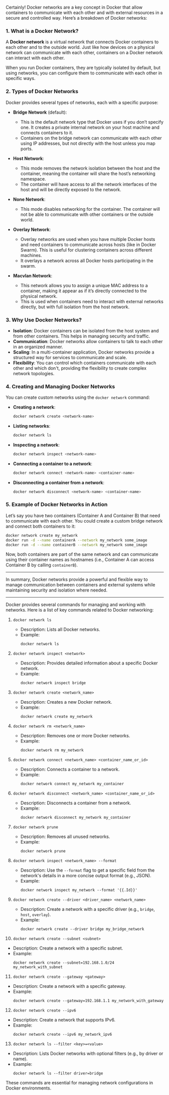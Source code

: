 Certainly! Docker networks are a key concept in Docker that allow containers to communicate with each other and with external resources in a secure and controlled way. Here’s a breakdown of Docker networks:

### 1. **What is a Docker Network?**
A **Docker network** is a virtual network that connects Docker containers to each other and to the outside world. Just like how devices on a physical network can communicate with each other, containers on a Docker network can interact with each other.

When you run Docker containers, they are typically isolated by default, but using networks, you can configure them to communicate with each other in specific ways.

### 2. **Types of Docker Networks**
Docker provides several types of networks, each with a specific purpose:

- **Bridge Network** (default):
  - This is the default network type that Docker uses if you don’t specify one. It creates a private internal network on your host machine and connects containers to it.
  - Containers on the bridge network can communicate with each other using IP addresses, but not directly with the host unless you map ports.

- **Host Network**:
  - This mode removes the network isolation between the host and the container, meaning the container will share the host’s networking namespace.
  - The container will have access to all the network interfaces of the host and will be directly exposed to the network.

- **None Network**:
  - This mode disables networking for the container. The container will not be able to communicate with other containers or the outside world.

- **Overlay Network**:
  - Overlay networks are used when you have multiple Docker hosts and need containers to communicate across hosts (like in Docker Swarm). This is useful for clustering containers across different machines.
  - It overlays a network across all Docker hosts participating in the swarm.

- **Macvlan Network**:
  - This network allows you to assign a unique MAC address to a container, making it appear as if it’s directly connected to the physical network.
  - This is used when containers need to interact with external networks directly, but with full isolation from the host network.

### 3. **Why Use Docker Networks?**
- **Isolation**: Docker containers can be isolated from the host system and from other containers. This helps in managing security and traffic.
- **Communication**: Docker networks allow containers to talk to each other in an organized manner.
- **Scaling**: In a multi-container application, Docker networks provide a structured way for services to communicate and scale.
- **Flexibility**: You can control which containers communicate with each other and which don't, providing the flexibility to create complex network topologies.

### 4. **Creating and Managing Docker Networks**
You can create custom networks using the `docker network` command:

- **Creating a network**:
  ```bash
  docker network create <network-name>
  ```

- **Listing networks**:
  ```bash
  docker network ls
  ```

- **Inspecting a network**:
  ```bash
  docker network inspect <network-name>
  ```

- **Connecting a container to a network**:
  ```bash
  docker network connect <network-name> <container-name>
  ```

- **Disconnecting a container from a network**:
  ```bash
  docker network disconnect <network-name> <container-name>
  ```

### 5. **Example of Docker Networks in Action**
Let’s say you have two containers (Container A and Container B) that need to communicate with each other. You could create a custom bridge network and connect both containers to it:

```bash
docker network create my_network
docker run -d --name containerA --network my_network some_image
docker run -d --name containerB --network my_network some_image
```

Now, both containers are part of the same network and can communicate using their container names as hostnames (i.e., Container A can access Container B by calling `containerB`).

---

In summary, Docker networks provide a powerful and flexible way to manage communication between containers and external systems while maintaining security and isolation where needed.

---
Docker provides several commands for managing and working with networks. Here is a list of key commands related to Docker networking:

1. `docker network ls`  
   - Description: Lists all Docker networks.
   - Example:  
     ```
     docker network ls
     ```

2. `docker network inspect <network>`  
   - Description: Provides detailed information about a specific Docker network.
   - Example:  
     ```
     docker network inspect bridge
     ```

3. `docker network create <network_name>`  
   - Description: Creates a new Docker network.
   - Example:  
     ```
     docker network create my_network
     ```

4. `docker network rm <network_name>`  
   - Description: Removes one or more Docker networks.
   - Example:  
     ```
     docker network rm my_network
     ```

5. `docker network connect <network_name> <container_name_or_id>`  
   - Description: Connects a container to a network.
   - Example:  
     ```
     docker network connect my_network my_container
     ```

6. `docker network disconnect <network_name> <container_name_or_id>`  
   - Description: Disconnects a container from a network.
   - Example:  
     ```
     docker network disconnect my_network my_container
     ```

7. `docker network prune`  
   - Description: Removes all unused networks.
   - Example:  
     ```
     docker network prune
     ```

8. `docker network inspect <network_name> --format`  
   - Description: Use the `--format` flag to get a specific field from the network's details in a more concise output format (e.g., JSON).
   - Example:  
     ```
     docker network inspect my_network --format '{{.Id}}'
     ```

9. `docker network create --driver <driver_name> <network_name>`  
   - Description: Create a network with a specific driver (e.g., `bridge`, `host`, `overlay`).
   - Example:  
     ```
     docker network create --driver bridge my_bridge_network
     ```

10. `docker network create --subnet <subnet>`  
   - Description: Create a network with a specific subnet.
   - Example:  
     ```
     docker network create --subnet=192.168.1.0/24 my_network_with_subnet
     ```

11. `docker network create --gateway <gateway>`  
   - Description: Create a network with a specific gateway.
   - Example:  
     ```
     docker network create --gateway=192.168.1.1 my_network_with_gateway
     ```

12. `docker network create --ipv6`  
   - Description: Create a network that supports IPv6.
   - Example:  
     ```
     docker network create --ipv6 my_network_ipv6
     ```

13. `docker network ls --filter <key>=<value>`  
   - Description: Lists Docker networks with optional filters (e.g., by driver or name).
   - Example:  
     ```
     docker network ls --filter driver=bridge
     ```

These commands are essential for managing network configurations in Docker environments.
